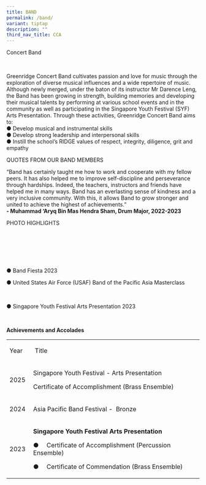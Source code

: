 ```yaml
---
title: BAND
permalink: /band/
variant: tiptap
description: ""
third_nav_title: CCA
---
```

<p>Concert Band&nbsp;</p>
<p>&nbsp;</p>
<p>Greenridge Concert Band cultivates passion and love for music through
the exploration of diverse musical influences and a wide repertoire of
music. Although newly merged, under the baton of its instructor Mr Darence
Leng, the Band has been growing in strength, building memories and developing
their musical talents by performing at various school events and in the
community as well as participating in the Singapore Youth Festival (SYF)
Arts Presentation. Through these activities, Greenridge Concert Band aims
to:&nbsp;
<br>● Develop musical and instrumental skills&nbsp;
<br>● Develop strong leadership and interpersonal skills&nbsp;
<br>● Instill the school’s RIDGE values of respect, integrity, diligence,
grit and empathy&nbsp;</p>
<p>QUOTES FROM OUR BAND MEMBERS&nbsp;</p>
<p>“Band has certainly taught me how to work and cooperate with my fellow
peers. It has also helped me to improve self-discipline and perseverance
through hardships. Indeed, the teachers, instructors and friends have helped
me in many ways. Band has an everlasting sense of kindness and a very inclusive
community. With this, it allows Band to grow stronger and united to achieve
the highest of achievements.”&nbsp;
<br><strong>- Muhammad ‘Aryq Bin Mas Hendra Sham, Drum Major, 2022-2023</strong>&nbsp;</p>
<p>PHOTO HIGHLIGHTS&nbsp;</p>
<p>&nbsp;</p>
<p>&nbsp;</p>
<p>&nbsp;</p>
<p>● Band Fiesta 2023&nbsp;</p>
<p>● United States Air Force (USAF) Band of the Pacific Asia Masterclass&nbsp;</p>
<p>&nbsp;</p>
<p>● Singapore Youth Festival Arts Presentation 2023&nbsp;</p>
<p><em>&nbsp;</em>
</p>
<p><strong>Achievements and Accolades</strong>&nbsp;&nbsp;</p>
<table style="minWidth: 50px">
<colgroup>
<col>
<col>
</colgroup>
<tbody>
<tr>
<td rowspan="1" colspan="1">
<p>Year&nbsp;</p>
</td>
<td rowspan="1" colspan="1">
<p>&nbsp;Title&nbsp;</p>
</td>
</tr>
<tr>
<td rowspan="1" colspan="1">
<p>2025&nbsp;</p>
</td>
<td rowspan="1" colspan="1">
<p>Singapore Youth Festival - Arts Presentation&nbsp;</p>
<p>Certificate of Accomplishment (Brass Ensemble)&nbsp;</p>
</td>
</tr>
<tr>
<td rowspan="1" colspan="1">
<p>2024&nbsp;</p>
</td>
<td rowspan="1" colspan="1">
<p>Asia Pacific Band Festival -&nbsp; Bronze&nbsp;</p>
</td>
</tr>
<tr>
<td rowspan="1" colspan="1">
<p>2023&nbsp;</p>
</td>
<td rowspan="1" colspan="1">
<p><strong>Singapore Youth Festival Arts Presentation</strong>&nbsp;</p>
<p>●       Certificate of Accomplishment (Percussion Ensemble)&nbsp;</p>
<p>●       Certificate of Commendation (Brass Ensemble)&nbsp;</p>
</td>
</tr>
</tbody>
</table>
<p>&nbsp;</p>
